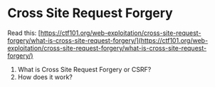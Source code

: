 # Cross Site Request Forgery

Read this: [https://ctf101.org/web-exploitation/cross-site-request-forgery/what-is-cross-site-request-forgery/](https://ctf101.org/web-exploitation/cross-site-request-forgery/what-is-cross-site-request-forgery/)

1. What is Cross Site Request Forgery or CSRF?
2. How does it work?

